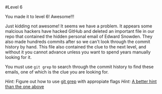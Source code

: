 #Level 6

You made it to level 6! Awesome!!!

Just kidding not awesome! It seems we have a problem. It appears some malcious hackers have hacked GitHub and
deleted an important file in our repo that contained the hidden personal email of Edward Snowden.
They also made hundreds commits after so we can't look through the commit history by hand.
This file also contained the clue to the next level, and without it you cannot advance unless you want to spend years manually looking for it.

You must use ```git grep``` to search through the commit history to find these emails, one of which is the clue you are looking for.

*Hint:* Figure out how to use [git grep]() with appropiate flags
*Hint:* [A better hint than the one above](http://stackoverflow.com/questions/2928584/how-to-grep-search-committed-code-in-the-git-history)
 
 
 
 
 
 
 
 
 
 
 
 
 
 
 
 
 
 
 
 
 
 
 
